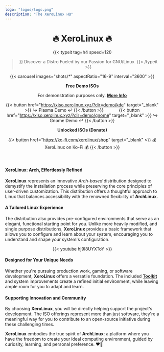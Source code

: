 ```yaml
---
logo: "logos/logo.png"
description: "The XeroLinux HQ"
---
```


<h1 align="center">🔥 XeroLinux 🔥</h1>

<div align="center">

{{< typeit 
  tag=h4
  speed=120
>}}
Discover a Distro Fueled by our Passion for GNU/Linux.
{{< /typeit >}}

</div>

<div align="center">

{{< carousel images="shots/*" aspectRatio="16-9" interval="3600" >}}</div>

<div align="center">

<strong>Free Demo ISOs</strong>

For demonstration purposes only. [**More Info**](https://wiki.xerolinux.xyz/distro/#free-demo-isos)

{{< button href="https://xiso.xerolinux.xyz/?dir=demo/kde" target="_blank" >}}
↪️ Plasma Demo ↩️ {{< /button >}} &emsp;&emsp;&emsp; {{< button href="https://xiso.xerolinux.xyz/?dir=demo/gnome" target="_blank" >}}
↪️ Gnome Demo ↩️
{{< /button >}}<br />

<strong>Unlocked ISOs (Donate)</strong>

{{< button href="https://ko-fi.com/xerolinux/shop" target="_blank" >}}
💰 XeroLinux on Ko-Fi 💰
{{< /button >}}
</div><br />

#### XeroLinux: Arch, Effortlessly Refined

**XeroLinux** represents an innovative *Arch-based* distribution designed to demystify the installation process while preserving the core principles of user-driven customization. This distribution offers a thoughtful approach to Linux that balances accessibility with the renowned flexibility of **ArchLinux**.

#### A Tailored Linux Experience

The distribution also provides pre-configured environments that serve as an elegant, functional starting point for you. Unlike more heavily modified, and single purpose distributions, **XeroLinux** provides a basic framework that allows you to configure and learn about your system, encouraging you to understand and shape your system's configuration.

<div align="center">

{{< youtube hj9I8UYXToY >}}

</div>

#### Designed for Your Unique Needs

Whether you're pursuing production work, gaming, or software development, **XeroLinux** offers a versatile foundation. The included [**Toolkit**](https://wiki.xerolinux.xyz/xlapit/) and system improvements create a refined initial environment, while leaving ample room for you to adapt and learn.

#### Supporting Innovation and Community

By choosing **XeroLinux**, you will be directly helping support the project's development. The ISO offerings represent more than just software, they're a meaningful way for you to contribute to an open-source initiative during these challenging times.

**XeroLinux** embodies the true spirit of **ArchLinux**: a platform where you have the freedom to create your ideal computing environment, guided by curiosity, learning, and personal preference. ❤️‍🔥

<script src='https://storage.ko-fi.com/cdn/scripts/overlay-widget.js'></script>
<script>
  kofiWidgetOverlay.draw('xerolinux', {
    'type': 'floating-chat',
    'floating-chat.position': 'bottom_right',
    'floating-chat.donateButton.text': 'Support me',
    'floating-chat.donateButton.background-color': '#794bc4',
    'floating-chat.donateButton.text-color': '#fff'
  });
</script>



